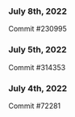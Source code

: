 ### July 8th, 2022

Commit #230995

### July 5th, 2022

Commit #314353


### July 4th, 2022

Commit #72281
